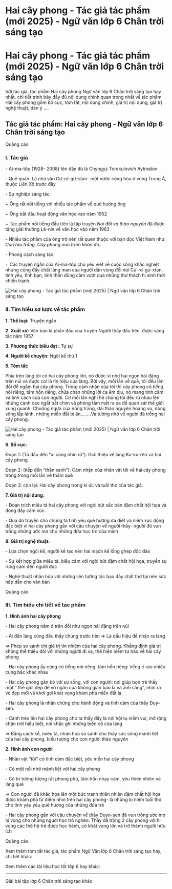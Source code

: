 # Hai cây phong - Tác giả tác phẩm (mới 2025) - Ngữ văn lớp 6 Chân trời sáng tạo

# Hai cây phong - Tác giả tác phẩm (mới 2025) - Ngữ văn lớp 6 Chân trời sáng tạo

Với tác giả, tác phẩm Hai cây phong Ngữ văn lớp 6 Chân trời sáng tạo hay nhất, chi tiết trình bày đầy đủ nội dung chính quan trọng nhất về tác phẩm Hai cây phong gồm bố cục, tóm tắt, nội dung chính, giá trị nội dung, giá trị nghệ thuật, dàn ý ....

## Tác giả tác phẩm: Hai cây phong - Ngữ văn lớp 6 Chân trời sáng tạo

Quảng cáo

### **I. Tác giả**

\- Ai-ma-tốp (1928- 2008) tên đầy đủ là Chyngyz Torekulovich Aytmatov

\- Quê quán: Là nhà văn Cư-rơ-gư-stan- một nước cộng hòa ở vùng Trung Á, thuộc Liên Xô trước đây

\- Sự nghiệp sáng tác

\+ Ông rất nổi tiếng với nhiều tác phẩm về quê hương ông

\+ Ông bắt đầu hoạt động văn học vào năm 1952

\+ Tác phẩm nổi tiếng đầu tiên là tập truyện _Núi đồi và thảo nguyên_ đã được tặng giải thưởng Lê-nin về văn học vào năm 1963

\- Nhiều tác phẩm của ông trở nên rất quen thuộc với bạn đọc Việt Nam như: _Con tàu trắng, Cây phong non trùm khăn đỏ…_

\- Phong cách sáng tác:

\+ Các truyện ngắn của Ai-ma-tốp chủ yếu viết về cuộc sống khắc nghiệt nhưng cũng đầy chất lãng mạn của người dân vùng đồi núi Cư-rơ-gư-xtan, tình yêu, tình bạn, tinh thần dũng cảm vượt qua những thử thách hi sinh thời chiến tranh. 

![Hai cây phong - Tác giả tác phẩm \(mới 2025\) | Ngữ văn lớp 6 Chân trời sáng tạo](https://vietjack.com/soan-van-lop-6-ct/images/tac-gia-tac-pham-hai-cay-phong-77789.png)

### **II. Tìm hiểu sơ lược về tác phẩm**

**1\. Thể loại:** Truyện ngắn

**2\. Xuất xứ:** Văn bản là phần đầu của truyện Người thầy đầu tiên, được sáng tác năm 1957

**3\. Phương thức biểu đạt :** Tự sự

**4\. Người kể chuyện:** Ngôi kể thứ 1

**5\. Tóm tắt:**

Phía trên làng tôi có hai cây phong lớn, nó được ví như hai ngọn hải đăng trên núi và được coi là tín hiệu của làng. Bởi vậy, mỗi lần về quê, tôi đều lên đồi để ngắm hai cây phong. Trong cảm nhận của tôi thì cây phong có tiếng nói riêng, tâm hồn riêng, chứa chan những lời ca êm dịu, nó mang tình cảm và tính cách của con người. Cứ mỗi lần nghỉ hè chúng tôi đều rủ nhau lên những cành cao ngất bắt chim và phóng tầm mắt ra xa để quan sát thế giới xung quanh. Chuồng ngựa của nông trang, dải thảo nguyên hoang vu, dòng sông lấp lánh, những miền đất bí ẩn,.......Và tưởng nhớ về người đã trồng hai cây phong.

![Hai cây phong - Tác giả tác phẩm \(mới 2025\) | Ngữ văn lớp 6 Chân trời sáng tạo](https://vietjack.com/soan-van-lop-6-ct/images/tac-gia-tac-pham-hai-cay-phong-77790.png)

**6\. Bố cục:**

Đoạn 1: (Từ đầu đến “ai cũng nhìn rõ”): Giới thiệu về làng Ku-ku-rêu và hai cây phong

Đoạn 2: (tiếp đến “thần xanh”): Cảm nhận của nhân vật tôi về hai cây phong trong trong mỗi lần về thăm quê

Đoạn 3: còn lại: Hai cây phong trong kí ức và tuổi thơ của tác giả.

**7\. Giá trị nội dung:**

\- Đoạn trích miêu tả hai cây phong với ngòi bút sắc bén đậm chất hội họa và đong đầy cảm xúc. 

\- Qua đó truyền cho chúng ta tình yêu quê hương da diết và niềm xúc động đặc biệt vì hai cây phong gắn với câu chuyện về người thầy- người đã vun trồng những ước mơ cho những đứa học trò của mình

**8\. Giá trị nghệ thuật:**

\- Lựa chọn ngôi kể, người kể tạo nên hai mạch kể lồng ghép độc đáo

\- Sự kết hợp giữa miêu tả, biểu cảm với ngòi bút đậm chất hội họa, truyền sự rung cảm đến người đọc

\- Nghệ thuật nhân hóa với những liên tưởng tác bạo đầy chất thơ tại nên sức hấp dẫn cho văn bản

Quảng cáo

### **III. Tìm hiểu chi tiết về tác phẩm**

**1\. Hình ảnh hai cây phong**

\- Hai cây phong nằm ở trên đồi như ngọn hải đăng trên núi

\- Ai đến làng cũng đều thấy chúng trước tiên ⇒ Là dấu hiệu để nhận ra làng

⇒ Phép so sánh chỉ giá trị tín nhiệm của hai cây phong. Khẳng định giá trị không thể thiếu đối với những người đi xa, thể hiện niềm tự hào về hai cây phong

\- Hai cây phong ấy cũng có tiếng nói riêng, tâm hồn riêng: tiếng rì rào nhiều cung bậc khác nhau

\- Hai cây phong gắn bó với sự sống, với con người: nơi giúp bọn trẻ thấy một “ thế giới đẹp đẽ vô ngần của không gian bao la và ánh sáng”, nhìn ra vẻ đẹp mới và khơi gợi khát vọng khám phá miền đất lạ.

\- Hai cây phong là nhân chứng cho hành động và tình cảm của thầy Đuy-sen.

\- Cảnh trèo lên hai cây phong cho ta thấy đây là nơi hội tụ niềm vui, mở rộng chân trời hiểu biết, nơi khắc ghi những biến cố của làng

⇒ Bằng cách kể, miêu tả, nhân hóa so sánh cho thấy sức sống mãnh liệt của hai cây phong, biểu tượng cho con người thảo nguyên

**2\. Hình ảnh con người**

\- Nhân vật “tôi” có tình cảm đặc biệt, yêu mến hai cây phong

\- Có một nỗi nhớ mãnh liệt với hai cây phong

\- Có trí tưởng tượng rất phong phú, tâm hồn nhạy cảm, yêu thiên nhiên và làng quê

⇒ Con người đã khắc họa lên một bức tranh thiên nhiên đậm chất hội họa được khám phá từ điểm nhìn trên hai cây phong- là những kỉ niệm tuổi thơ cho tình yêu yêu quê hương của những đứa trẻ

\- Hai cây phong gắn với câu chuyện về thầy Đuyn-sen đã vun trồng ước mơ hi vọng cho những người học trò nghèo: Thầy đã trồng 2 cây phong với hi vọng các thế hệ trẻ được học hành, có khát vọng lớn và trở thành người hữu ích

Quảng cáo

Xem thêm tóm tắt tác giả, tác phẩm Ngữ Văn lớp 6 Chân trời sáng tạo hay, chi tiết khác:

Xem thêm các tài liệu học tốt lớp 6 hay khác:

* * *

Giải bài tập lớp 6 Chân trời sáng tạo khác
